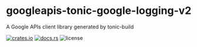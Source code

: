 # googleapis-tonic-google-logging-v2

A Google APIs client library generated by tonic-build

[![crates.io](https://img.shields.io/crates/v/googleapis-tonic-google-logging-v2)](https://crates.io/crates/googleapis-tonic-google-logging-v2)
[![docs.rs](https://img.shields.io/docsrs/googleapis-tonic-google-logging-v2)](https://docs.rs/googleapis-tonic-google-logging-v2)
![license](https://img.shields.io/crates/l/googleapis-tonic-google-logging-v2)
